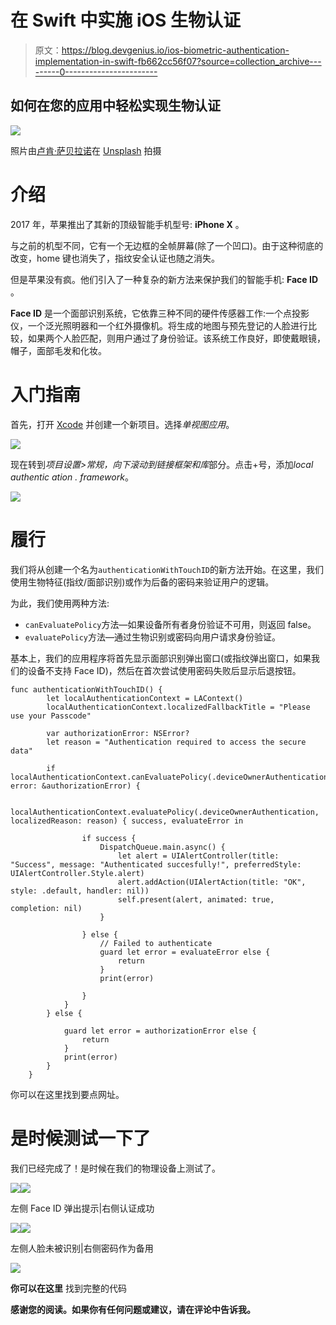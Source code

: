 # 在 Swift 中实施 iOS 生物认证

> 原文：<https://blog.devgenius.io/ios-biometric-authentication-implementation-in-swift-fb662cc56f07?source=collection_archive---------0----------------------->

## 如何在您的应用中轻松实现生物认证

![](img/2d942c427d46097f87278c3779129edf.png)

照片由[卢肯·萨贝拉诺](https://unsplash.com/@luferlex?utm_source=medium&utm_medium=referral)在 [Unsplash](https://unsplash.com?utm_source=medium&utm_medium=referral) 拍摄

# 介绍

2017 年，苹果推出了其新的顶级智能手机型号: **iPhone X** 。

与之前的机型不同，它有一个无边框的全帧屏幕(除了一个凹口)。由于这种彻底的改变，home 键也消失了，指纹安全认证也随之消失。

但是苹果没有疯。他们引入了一种复杂的新方法来保护我们的智能手机: **Face ID** 。

**Face ID** 是一个面部识别系统，它依靠三种不同的硬件传感器工作:一个点投影仪，一个泛光照明器和一个红外摄像机。将生成的地图与预先登记的人脸进行比较，如果两个人脸匹配，则用户通过了身份验证。该系统工作良好，即使戴眼镜，帽子，面部毛发和化妆。

# 入门指南

首先，打开 [Xcode](https://developer.apple.com/xcode/) 并创建一个新项目。选择*单视图应用*。

![](img/87ab5fb61a3958c93290c2b20f21a451.png)

现在转到*项目设置>常规，*向下滚动到*链接框架和库*部分。点击+号，添加*local authentic ation . framework*。

![](img/04570451a25b56b65e967b7e7e12b98c.png)

# 履行

我们将从创建一个名为`authenticationWithTouchID`的新方法开始。在这里，我们使用生物特征(指纹/面部识别)或作为后备的密码来验证用户的逻辑。

为此，我们使用两种方法:

*   `canEvaluatePolicy`方法—如果设备所有者身份验证不可用，则返回 false。
*   `evaluatePolicy`方法—通过生物识别或密码向用户请求身份验证。

基本上，我们的应用程序将首先显示面部识别弹出窗口(或指纹弹出窗口，如果我们的设备不支持 Face ID)，然后在首次尝试使用密码失败后显示后退按钮。

```
func authenticationWithTouchID() {
        let localAuthenticationContext = LAContext()
        localAuthenticationContext.localizedFallbackTitle = "Please use your Passcode"

        var authorizationError: NSError?
        let reason = "Authentication required to access the secure data"

        if localAuthenticationContext.canEvaluatePolicy(.deviceOwnerAuthentication, error: &authorizationError) {

            localAuthenticationContext.evaluatePolicy(.deviceOwnerAuthentication, localizedReason: reason) { success, evaluateError in

                if success {
                    DispatchQueue.main.async() {
                        let alert = UIAlertController(title: "Success", message: "Authenticated succesfully!", preferredStyle: UIAlertController.Style.alert)
                        alert.addAction(UIAlertAction(title: "OK", style: .default, handler: nil))
                        self.present(alert, animated: true, completion: nil)
                    }

                } else {
                    // Failed to authenticate
                    guard let error = evaluateError else {
                        return
                    }
                    print(error)

                }
            }
        } else {

            guard let error = authorizationError else {
                return
            }
            print(error)
        }
    }
```

你可以在这里找到要点网址。

# 是时候测试一下了

我们已经完成了！是时候在我们的物理设备上测试了。

![](img/d4f5bdd4180dc5cd735a50d90e0f35a8.png)![](img/87b3320d8f8511c1ef0829fabb5eb751.png)

左侧 Face ID 弹出提示|右侧认证成功

![](img/b63714eb21d06703304ba9decec76f34.png)![](img/d08b228954380f59a789243ef5117120.png)

左侧人脸未被识别|右侧密码作为备用

[![](img/2a5f4681ef2bdba5652dc9b023b668a0.png)](https://www.buymeacoffee.com/nicolidomenico)

**你可以在这里** 找到完整的代码[](https://github.com/domeniconicoli/BiometricAuthentication)

**感谢您的阅读。如果你有任何问题或建议，请在评论中告诉我。**